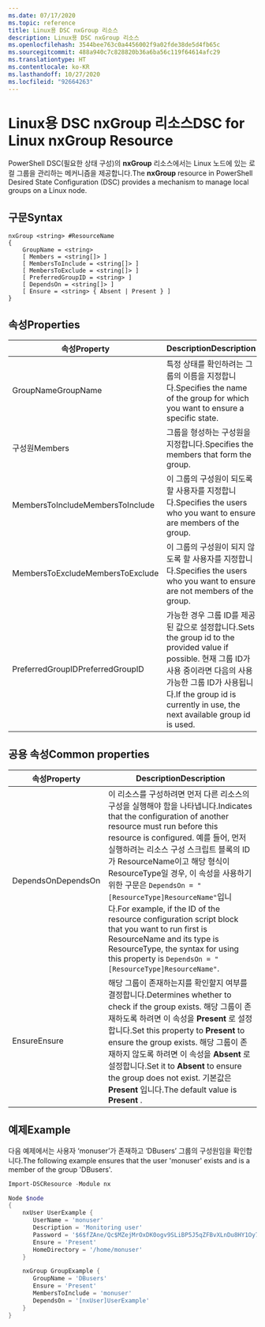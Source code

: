 ```yaml
---
ms.date: 07/17/2020
ms.topic: reference
title: Linux용 DSC nxGroup 리소스
description: Linux용 DSC nxGroup 리소스
ms.openlocfilehash: 3544bee763c0a4456002f9a02fde38de5d4fb65c
ms.sourcegitcommit: 488a940c7c828820b36a6ba56c119f64614afc29
ms.translationtype: HT
ms.contentlocale: ko-KR
ms.lasthandoff: 10/27/2020
ms.locfileid: "92664263"
---
```

# <a name="dsc-for-linux-nxgroup-resource"></a><span data-ttu-id="b9172-103">Linux용 DSC nxGroup 리소스</span><span class="sxs-lookup"><span data-stu-id="b9172-103">DSC for Linux nxGroup Resource</span></span>

<span data-ttu-id="b9172-104">PowerShell DSC(필요한 상태 구성)의 **nxGroup** 리소스에서는 Linux 노드에 있는 로컬 그룹을 관리하는 메커니즘을 제공합니다.</span><span class="sxs-lookup"><span data-stu-id="b9172-104">The **nxGroup** resource in PowerShell Desired State Configuration (DSC) provides a mechanism to manage local groups on a Linux node.</span></span>

## <a name="syntax"></a><span data-ttu-id="b9172-105">구문</span><span class="sxs-lookup"><span data-stu-id="b9172-105">Syntax</span></span>

```Syntax
nxGroup <string> #ResourceName
{
    GroupName = <string>
    [ Members = <string[]> ]
    [ MembersToInclude = <string[]> ]
    [ MembersToExclude = <string[]> ]
    [ PreferredGroupID = <string> ]
    [ DependsOn = <string[]> ]
    [ Ensure = <string> { Absent | Present } ]
}
```

## <a name="properties"></a><span data-ttu-id="b9172-106">속성</span><span class="sxs-lookup"><span data-stu-id="b9172-106">Properties</span></span>

|<span data-ttu-id="b9172-107">속성</span><span class="sxs-lookup"><span data-stu-id="b9172-107">Property</span></span> |<span data-ttu-id="b9172-108">Description</span><span class="sxs-lookup"><span data-stu-id="b9172-108">Description</span></span> |
|---|---|
|<span data-ttu-id="b9172-109">GroupName</span><span class="sxs-lookup"><span data-stu-id="b9172-109">GroupName</span></span> |<span data-ttu-id="b9172-110">특정 상태를 확인하려는 그룹의 이름을 지정합니다.</span><span class="sxs-lookup"><span data-stu-id="b9172-110">Specifies the name of the group for which you want to ensure a specific state.</span></span> |
|<span data-ttu-id="b9172-111">구성원</span><span class="sxs-lookup"><span data-stu-id="b9172-111">Members</span></span> |<span data-ttu-id="b9172-112">그룹을 형성하는 구성원을 지정합니다.</span><span class="sxs-lookup"><span data-stu-id="b9172-112">Specifies the members that form the group.</span></span> |
|<span data-ttu-id="b9172-113">MembersToInclude</span><span class="sxs-lookup"><span data-stu-id="b9172-113">MembersToInclude</span></span> |<span data-ttu-id="b9172-114">이 그룹의 구성원이 되도록 할 사용자를 지정합니다.</span><span class="sxs-lookup"><span data-stu-id="b9172-114">Specifies the users who you want to ensure are members of the group.</span></span> |
|<span data-ttu-id="b9172-115">MembersToExclude</span><span class="sxs-lookup"><span data-stu-id="b9172-115">MembersToExclude</span></span> |<span data-ttu-id="b9172-116">이 그룹의 구성원이 되지 않도록 할 사용자를 지정합니다.</span><span class="sxs-lookup"><span data-stu-id="b9172-116">Specifies the users who you want to ensure are not members of the group.</span></span> |
|<span data-ttu-id="b9172-117">PreferredGroupID</span><span class="sxs-lookup"><span data-stu-id="b9172-117">PreferredGroupID</span></span> |<span data-ttu-id="b9172-118">가능한 경우 그룹 ID를 제공된 값으로 설정합니다.</span><span class="sxs-lookup"><span data-stu-id="b9172-118">Sets the group id to the provided value if possible.</span></span> <span data-ttu-id="b9172-119">현재 그룹 ID가 사용 중이라면 다음의 사용 가능한 그룹 ID가 사용됩니다.</span><span class="sxs-lookup"><span data-stu-id="b9172-119">If the group id is currently in use, the next available group id is used.</span></span> |

## <a name="common-properties"></a><span data-ttu-id="b9172-120">공용 속성</span><span class="sxs-lookup"><span data-stu-id="b9172-120">Common properties</span></span>

|<span data-ttu-id="b9172-121">속성</span><span class="sxs-lookup"><span data-stu-id="b9172-121">Property</span></span> |<span data-ttu-id="b9172-122">Description</span><span class="sxs-lookup"><span data-stu-id="b9172-122">Description</span></span> |
|---|---|
|<span data-ttu-id="b9172-123">DependsOn</span><span class="sxs-lookup"><span data-stu-id="b9172-123">DependsOn</span></span> |<span data-ttu-id="b9172-124">이 리소스를 구성하려면 먼저 다른 리소스의 구성을 실행해야 함을 나타냅니다.</span><span class="sxs-lookup"><span data-stu-id="b9172-124">Indicates that the configuration of another resource must run before this resource is configured.</span></span> <span data-ttu-id="b9172-125">예를 들어, 먼저 실행하려는 리소스 구성 스크립트 블록의 ID가 ResourceName이고 해당 형식이 ResourceType일 경우, 이 속성을 사용하기 위한 구문은 `DependsOn = "[ResourceType]ResourceName"`입니다.</span><span class="sxs-lookup"><span data-stu-id="b9172-125">For example, if the ID of the resource configuration script block that you want to run first is ResourceName and its type is ResourceType, the syntax for using this property is `DependsOn = "[ResourceType]ResourceName"`.</span></span> |
|<span data-ttu-id="b9172-126">Ensure</span><span class="sxs-lookup"><span data-stu-id="b9172-126">Ensure</span></span> |<span data-ttu-id="b9172-127">해당 그룹이 존재하는지를 확인할지 여부를 결정합니다.</span><span class="sxs-lookup"><span data-stu-id="b9172-127">Determines whether to check if the group exists.</span></span> <span data-ttu-id="b9172-128">해당 그룹이 존재하도록 하려면 이 속성을 **Present** 로 설정합니다.</span><span class="sxs-lookup"><span data-stu-id="b9172-128">Set this property to **Present** to ensure the group exists.</span></span> <span data-ttu-id="b9172-129">해당 그룹이 존재하지 않도록 하려면 이 속성을 **Absent** 로 설정합니다.</span><span class="sxs-lookup"><span data-stu-id="b9172-129">Set it to **Absent** to ensure the group does not exist.</span></span> <span data-ttu-id="b9172-130">기본값은 **Present** 입니다.</span><span class="sxs-lookup"><span data-stu-id="b9172-130">The default value is **Present** .</span></span> |

## <a name="example"></a><span data-ttu-id="b9172-131">예제</span><span class="sxs-lookup"><span data-stu-id="b9172-131">Example</span></span>

<span data-ttu-id="b9172-132">다음 예제에서는 사용자 ‘monuser’가 존재하고 ‘DBusers’ 그룹의 구성원임을 확인합니다.</span><span class="sxs-lookup"><span data-stu-id="b9172-132">The following example ensures that the user 'monuser' exists and is a member of the group 'DBusers'.</span></span>

```powershell
Import-DSCResource -Module nx

Node $node
{
    nxUser UserExample {
       UserName = 'monuser'
       Description = 'Monitoring user'
       Password = '$6$fZAne/Qc$MZejMrOxDK0ogv9SLiBP5J5qZFBvXLnDu8HY1Oy7ycX.Y3C7mGPUfeQy3A82ev3zIabhDQnj2ayeuGn02CqE/0'
       Ensure = 'Present'
       HomeDirectory = '/home/monuser'
    }

    nxGroup GroupExample {
       GroupName = 'DBusers'
       Ensure = 'Present'
       MembersToInclude = 'monuser'
       DependsOn = '[nxUser]UserExample'
    }
}
```
